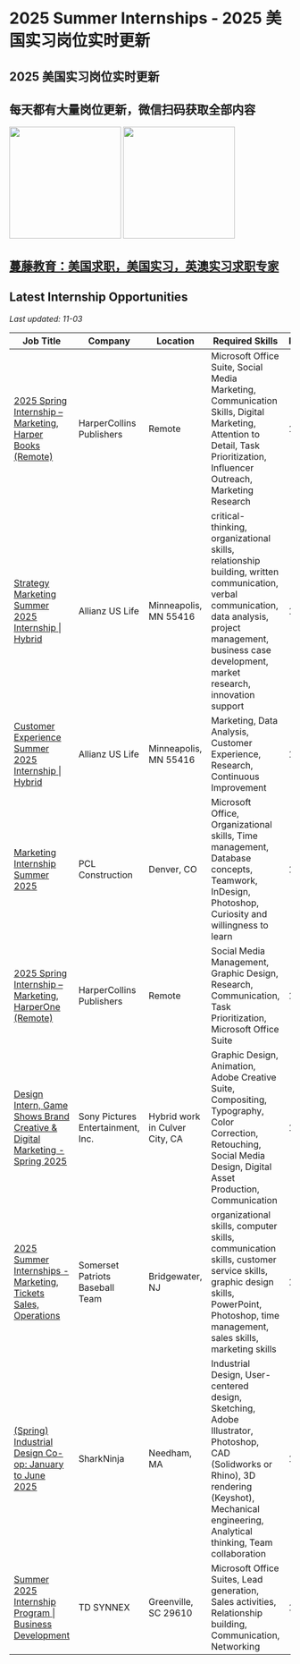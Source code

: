 # 2025 Summer Internships - 2025 美国实习岗位实时更新
## 2025 美国实习岗位实时更新 
## 每天都有大量岗位更新，微信扫码获取全部内容
<img src="https://github.com/user-attachments/assets/6b95d5fe-f599-4693-9b58-b6cd11aed72c" width="200">

<img src="https://mentorx.net/wp-content/uploads/2018/11/cropped-WechatIMG231-1.png" width="200">

## <a href="https://mentorx.net">蔓藤教育：美国求职，美国实习，英澳实习求职专家</a>

## Latest Internship Opportunities

_Last updated: 11-03_


| Job Title | Company | Location | Required Skills | Posted |
|-----------|---------|----------|-----------------|--------|
| [2025 Spring Internship – Marketing, Harper Books (Remote)](https://www.indeed.com/viewjob?jk=abb14329c1e0109d&tk=1ibqfkl58mv8q800&from=serp&vjs=3) | HarperCollins Publishers | Remote | Microsoft Office Suite, Social Media Marketing, Communication Skills, Digital Marketing, Attention to Detail, Task Prioritization, Influencer Outreach, Marketing Research | 11-03 | <!-- JobID: BYfFbB7zER -->
| [Strategy Marketing Summer 2025 Internship \| Hybrid](https://www.indeed.com/viewjob?jk=023c1d48ff6e202b&tk=1ibqfkl58mv8q800&from=serp&vjs=3) | Allianz US Life | Minneapolis, MN 55416 | critical-thinking, organizational skills, relationship building, written communication, verbal communication, data analysis, project management, business case development, market research, innovation support | 11-03 | <!-- JobID: rQUwBS94Zx -->
| [Customer Experience Summer 2025 Internship \| Hybrid](https://www.indeed.com/viewjob?jk=3f579cc60e944f54&tk=1ibqfkl58mv8q800&from=serp&vjs=3) | Allianz US Life | Minneapolis, MN 55416 | Marketing, Data Analysis, Customer Experience, Research, Continuous Improvement | 11-03 | <!-- JobID: 5hhycYjomt -->
| [Marketing Internship Summer 2025](https://www.indeed.com/viewjob?jk=6285a167b11e03fc&tk=1ibqfkl58mv8q800&from=serp&vjs=3) | PCL Construction | Denver, CO | Microsoft Office, Organizational skills, Time management, Database concepts, Teamwork, InDesign, Photoshop, Curiosity and willingness to learn | 11-03 | <!-- JobID: FqntH6B2oq -->
| [2025 Spring Internship   – Marketing, HarperOne (Remote)](https://www.indeed.com/viewjob?jk=0a904ea90f1f18dc&tk=1ibqfkl58mv8q800&from=serp&vjs=3) | HarperCollins Publishers | Remote | Social Media Management, Graphic Design, Research, Communication, Task Prioritization, Microsoft Office Suite | 11-03 | <!-- JobID: ewBRlIM7yr -->
| [Design Intern, Game Shows Brand Creative & Digital Marketing - Spring 2025](https://www.indeed.com/viewjob?jk=1f03eb45178a9a7e&tk=1ibqg8ht7k3f48a8&from=serp&vjs=3) | Sony Pictures Entertainment, Inc. | Hybrid work in Culver City, CA | Graphic Design, Animation, Adobe Creative Suite, Compositing, Typography, Color Correction, Retouching, Social Media Design, Digital Asset Production, Communication | 11-03 | <!-- JobID: 5WNCDcJkHa -->
| [2025 Summer Internships - Marketing, Tickets Sales, Operations](https://www.indeed.com/viewjob?jk=ecc0130e5de4c2bb&tk=1ibqg8ht7k3f48a8&from=serp&vjs=3) | Somerset Patriots Baseball Team | Bridgewater, NJ | organizational skills, computer skills, communication skills, customer service skills, graphic design skills, PowerPoint, Photoshop, time management, sales skills, marketing skills | 11-03 | <!-- JobID: FO8sbEizOA -->
| [(Spring) Industrial Design Co-op: January to June 2025](https://www.indeed.com/viewjob?jk=05b2db61a608b615&tk=1ibqgf0o1mv8q841&from=serp&vjs=3) | SharkNinja | Needham, MA | Industrial Design, User-centered design, Sketching, Adobe Illustrator, Photoshop, CAD (Solidworks or Rhino), 3D rendering (Keyshot), Mechanical engineering, Analytical thinking, Team collaboration | 11-03 | <!-- JobID: s035CCuzJB -->
| [Summer 2025 Internship Program \| Business Development](https://www.indeed.com/viewjob?jk=5c2b7f4005970a66&tk=1ibqgeud12rt3011&from=serp&vjs=3) | TD SYNNEX | Greenville, SC 29610 | Microsoft Office Suites, Lead generation, Sales activities, Relationship building, Communication, Networking | 11-03 | <!-- JobID: dYcl4C8gAs -->
